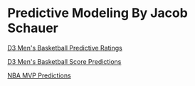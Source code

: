 # Predictive Modeling By Jacob Schauer

[D3 Men's Basketball Predictive Ratings](https://jacob-schauer-20.github.io/D3Ratings.html)

[D3 Men's Basketball Score Predictions](https://jacob-schauer-20.github.io/D3Predictions.html)

[NBA MVP Predictions](https://jacob-schauer-20.github.io/MVP.html)
